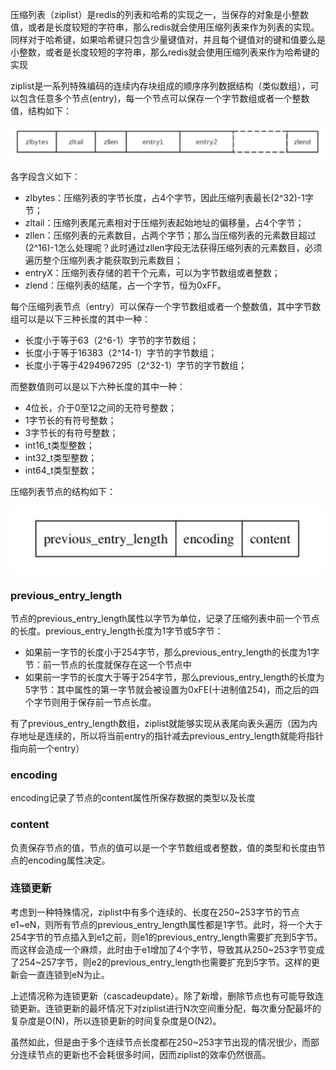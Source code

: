 压缩列表（ziplist）是redis的列表和哈希的实现之一，当保存的对象是小整数值，或者是长度较短的字符串，那么redis就会使用压缩列表来作为列表的实现。同样对于哈希键，如果哈希键只包含少量键值对，并且每个键值对的键和值要么是小整数，或者是长度较短的字符串，那么redis就会使用压缩列表来作为哈希键的实现

ziplist是一系列特殊编码的连续内存块组成的顺序序列数据结构（类似数组），可以包含任意多个节点(entry)，每一个节点可以保存一个字节数组或者一个整数值，结构如下：

![redis_skiplist](../resources/ziplist.png)

各字段含义如下：
- zlbytes：压缩列表的字节长度，占4个字节，因此压缩列表最长(2^32)-1字节；
- zltail：压缩列表尾元素相对于压缩列表起始地址的偏移量，占4个字节；
- zllen：压缩列表的元素数目，占两个字节；那么当压缩列表的元素数目超过(2^16)-1怎么处理呢？此时通过zllen字段无法获得压缩列表的元素数目，必须遍历整个压缩列表才能获取到元素数目；
- entryX：压缩列表存储的若干个元素，可以为字节数组或者整数；
- zlend：压缩列表的结尾，占一个字节，恒为0xFF。

每个压缩列表节点（entry）可以保存一个字节数组或者一个整数值，其中字节数组可以是以下三种长度的其中一种：
- 长度小于等于63（2^6-1）字节的字节数组；
- 长度小于等于16383（2^14-1）字节的字节数组；
- 长度小于等于4294967295（2^32-1）字节的字节数组；

而整数值则可以是以下六种长度的其中一种：
- 4位长，介于0至12之间的无符号整数；
- 1字节长的有符号整数；
- 3字节长的有符号整数；
- int16_t类型整数；
- int32_t类型整数；
- int64_t类型整数；

压缩列表节点的结构如下：

![redis_skiplist](../resources/ziplist_entry.png)

### previous_entry_length
节点的previous_entry_length属性以字节为单位，记录了压缩列表中前一个节点的长度。previous_entry_length长度为1字节或5字节：
- 如果前一字节的长度小于254字节，那么previous_entry_length的长度为1字节：前一节点的长度就保存在这一个节点中
- 如果前一字节的长度大于等于254字节，那么previous_entry_length的长度为5字节：其中属性的第一字节就会被设置为0xFE(十进制值254)，而之后的四个字节则用于保存前一节点长度。

有了previous_entry_length数组，ziplist就能够实现从表尾向表头遍历（因为内存地址是连续的，所以将当前entry的指针减去previous_entry_length就能将指针指向前一个entry）

### encoding
encoding记录了节点的content属性所保存数据的类型以及长度

### content
负责保存节点的值，节点的值可以是一个字节数组或者整数，值的类型和长度由节点的encoding属性决定。

### 连锁更新
考虑到一种特殊情况，ziplist中有多个连续的、长度在250~253字节的节点e1~eN，则所有节点的previous_entry_length属性都是1字节。此时，将一个大于254字节的节点插入到e1之前，则e1的previous_entry_length需要扩充到5字节。而这样会造成一个麻烦，此时由于e1增加了4个字节，导致其从250~253字节变成了254~257字节，则e2的previous_entry_length也需要扩充到5字节。这样的更新会一直连锁到eN为止。

上述情况称为连锁更新（cascadeupdate）。除了新增，删除节点也有可能导致连锁更新。连锁更新的最坏情况下对ziplist进行N次空间重分配，每次重分配最坏的复杂度是O(N)，所以连锁更新的时间复杂度是O(N2)。

虽然如此，但是由于多个连续节点长度都在250~253字节出现的情况很少，而部分连续节点的更新也不会耗很多时间，因而ziplist的效率仍然很高。